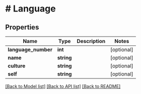 # # Language

## Properties

Name | Type | Description | Notes
------------ | ------------- | ------------- | -------------
**language_number** | **int** |  | [optional]
**name** | **string** |  | [optional]
**culture** | **string** |  | [optional]
**self** | **string** |  | [optional]

[[Back to Model list]](../../README.md#models) [[Back to API list]](../../README.md#endpoints) [[Back to README]](../../README.md)
